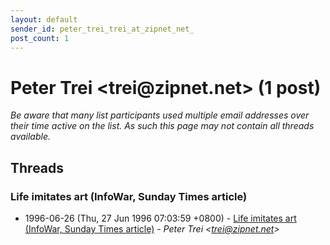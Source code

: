 ```yaml
---
layout: default
sender_id: peter_trei_trei_at_zipnet_net_
post_count: 1
---
```


# Peter Trei <trei<span>@</span>zipnet.net> (1 post)

_Be aware that many list participants used multiple email addresses over their time active on the list. As such this page may not contain all threads available._

## Threads

### Life imitates art (InfoWar, Sunday Times article)
+ 1996-06-26 (Thu, 27 Jun 1996 07:03:59 +0800) - [Life imitates art (InfoWar, Sunday Times article)](/archive/1996/06/091e72877b7271b8d04cf528063e49017419da0bed49f246688dc2a38bab8ed6) - _Peter Trei \<trei@zipnet.net\>_


